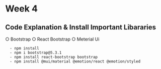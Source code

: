 # Week 4 

## Code Explanation & Install Important Libararies
○ Bootstrap
○ React Bootstrap
○ Meterial Ui
  ```
    - npm install
    - npm i bootstrap@5.3.1
    - npm install react-bootstrap bootstrap
    - npm install @mui/material @emotion/react @emotion/styled
  ```
